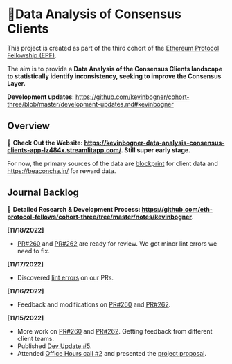 # 💾Data Analysis of Consensus Clients

This project is created as part of the third cohort of the [Ethereum Protocol Fellowship (EPF)](https://github.com/eth-protocol-fellows/cohort-three/blob/master/program-guide/program-details.md).

The aim is to provide a **Data Analysis of the Consensus Clients landscape to statistically identify inconsistency, seeking to improve the Consensus Layer.**

**Development updates**: https://github.com/kevinbogner/cohort-three/blob/master/development-updates.md#kevinbogner

## Overview

💾 **Check Out the Website: https://kevinbogner-data-analysis-consensus-clients-app-lz484x.streamlitapp.com/. Still super early stage.**

For now, the primary sources of the data are [blockprint](https://github.com/sigp/blockprint) for client data and https://beaconcha.in/ for reward data.


## Journal Backlog
:sparkler: **Detailed Research & Development Process: https://github.com/eth-protocol-fellows/cohort-three/tree/master/notes/kevinbogner**.

**[11/18/2022]**
- [PR#260](https://github.com/ethereum/beacon-APIs/pull/260) and [PR#262](https://github.com/ethereum/beacon-APIs/pull/262) are ready for review. We got minor lint errors we need to fix.

**[11/17/2022]**
- Discovered [lint errors](https://user-images.githubusercontent.com/114221396/202462233-61615b34-2f6a-4fe9-af71-6c7e0a3af9d7.png) on our PRs.

**[11/16/2022]**
- Feedback and modifications on [PR#260](https://github.com/ethereum/beacon-APIs/pull/260) and [PR#262](https://github.com/ethereum/beacon-APIs/pull/262).

**[11/15/2022]**
- More work on [PR#260](https://github.com/ethereum/beacon-APIs/pull/260) and [PR#262](https://github.com/ethereum/beacon-APIs/pull/262). Getting feedback from different client teams.
- Published [Dev Update #5](https://hackmd.io/@lODlsf2CR9uWlyIyEdjjPQ/ryFpWr0Ss).
- Attended [Office Hours call #2](https://github.com/eth-protocol-fellows/cohort-three/issues/78) and presented the [project proposal](https://github.com/eth-protocol-fellows/cohort-three/blob/master/projects/consensus_client_reward_APIs.md).
